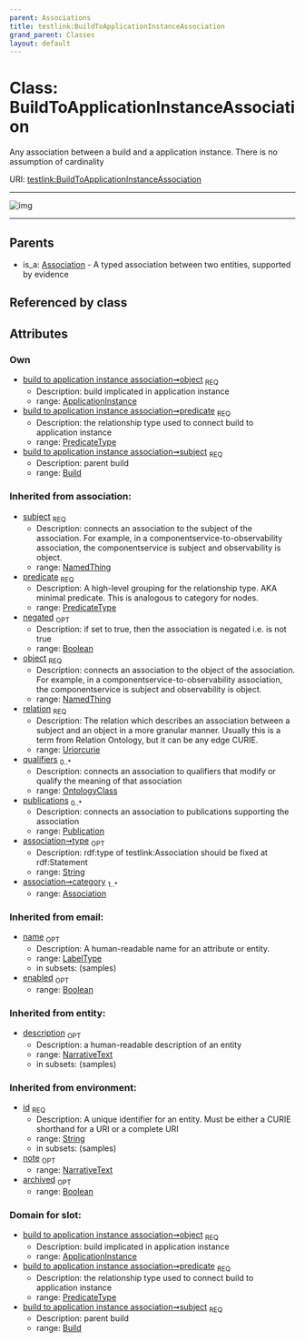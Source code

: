 ```yaml
---
parent: Associations
title: testlink:BuildToApplicationInstanceAssociation
grand_parent: Classes
layout: default
---
```


# Class: BuildToApplicationInstanceAssociation


Any association between a build and a application instance. There is no assumption of cardinality

URI: [testlink:BuildToApplicationInstanceAssociation](https://w3id.org/testlink/vocab/BuildToApplicationInstanceAssociation)


---

![img](http://yuml.me/diagram/nofunky;dir:TB/class/[Publication],[OntologyClass],[ApplicationInstance]%3Cobject%201..1-%20[BuildToApplicationInstanceAssociation%7Cpredicate:predicate_type;negated(i):boolean%20%3F;relation(i):uriorcurie;type(i):string%20%3F;id(i):string;name(i):label_type%20%3F;enabled(i):boolean%20%3F;archived(i):boolean%20%3F;description(i):narrative_text%20%3F;note(i):narrative_text%20%3F],[Build]%3Csubject%201..1-%20[BuildToApplicationInstanceAssociation],[Association]%5E-[BuildToApplicationInstanceAssociation],[Build],[Association],[ApplicationInstance])

---


## Parents

 *  is_a: [Association](Association.md) - A typed association between two entities, supported by evidence

## Referenced by class


## Attributes


### Own

 * [build to application instance association➞object](build_to_application_instance_association_object.md)  <sub>REQ</sub>
    * Description: build implicated in application instance
    * range: [ApplicationInstance](ApplicationInstance.md)
 * [build to application instance association➞predicate](build_to_application_instance_association_predicate.md)  <sub>REQ</sub>
    * Description: the relationship type used to connect build to application instance
    * range: [PredicateType](types/PredicateType.md)
 * [build to application instance association➞subject](build_to_application_instance_association_subject.md)  <sub>REQ</sub>
    * Description: parent build
    * range: [Build](Build.md)

### Inherited from association:

 * [subject](subject.md)  <sub>REQ</sub>
    * Description: connects an association to the subject of the association. For example, in a componentservice-to-observability association, the componentservice is subject and observability is object.
    * range: [NamedThing](NamedThing.md)
 * [predicate](predicate.md)  <sub>REQ</sub>
    * Description: A high-level grouping for the relationship type. AKA minimal predicate. This is analogous to category for nodes.
    * range: [PredicateType](types/PredicateType.md)
 * [negated](negated.md)  <sub>OPT</sub>
    * Description: if set to true, then the association is negated i.e. is not true
    * range: [Boolean](types/Boolean.md)
 * [object](object.md)  <sub>REQ</sub>
    * Description: connects an association to the object of the association. For example, in a componentservice-to-observability association, the componentservice is subject and observability is object.
    * range: [NamedThing](NamedThing.md)
 * [relation](relation.md)  <sub>REQ</sub>
    * Description: The relation which describes an association between a subject and an object in a more granular manner. Usually this is a term from Relation Ontology, but it can be any edge CURIE.
    * range: [Uriorcurie](types/Uriorcurie.md)
 * [qualifiers](qualifiers.md)  <sub>0..*</sub>
    * Description: connects an association to qualifiers that modify or qualify the meaning of that association
    * range: [OntologyClass](OntologyClass.md)
 * [publications](publications.md)  <sub>0..*</sub>
    * Description: connects an association to publications supporting the association
    * range: [Publication](Publication.md)
 * [association➞type](association_type.md)  <sub>OPT</sub>
    * Description: rdf:type of testlink:Association should be fixed at rdf:Statement
    * range: [String](types/String.md)
 * [association➞category](association_category.md)  <sub>1..*</sub>
    * range: [Association](Association.md)

### Inherited from email:

 * [name](name.md)  <sub>OPT</sub>
    * Description: A human-readable name for an attribute or entity.
    * range: [LabelType](types/LabelType.md)
    * in subsets: (samples)
 * [enabled](enabled.md)  <sub>OPT</sub>
    * range: [Boolean](types/Boolean.md)

### Inherited from entity:

 * [description](description.md)  <sub>OPT</sub>
    * Description: a human-readable description of an entity
    * range: [NarrativeText](types/NarrativeText.md)
    * in subsets: (samples)

### Inherited from environment:

 * [id](id.md)  <sub>REQ</sub>
    * Description: A unique identifier for an entity. Must be either a CURIE shorthand for a URI or a complete URI
    * range: [String](types/String.md)
    * in subsets: (samples)
 * [note](note.md)  <sub>OPT</sub>
    * range: [NarrativeText](types/NarrativeText.md)
 * [archived](archived.md)  <sub>OPT</sub>
    * range: [Boolean](types/Boolean.md)

### Domain for slot:

 * [build to application instance association➞object](build_to_application_instance_association_object.md)  <sub>REQ</sub>
    * Description: build implicated in application instance
    * range: [ApplicationInstance](ApplicationInstance.md)
 * [build to application instance association➞predicate](build_to_application_instance_association_predicate.md)  <sub>REQ</sub>
    * Description: the relationship type used to connect build to application instance
    * range: [PredicateType](types/PredicateType.md)
 * [build to application instance association➞subject](build_to_application_instance_association_subject.md)  <sub>REQ</sub>
    * Description: parent build
    * range: [Build](Build.md)
